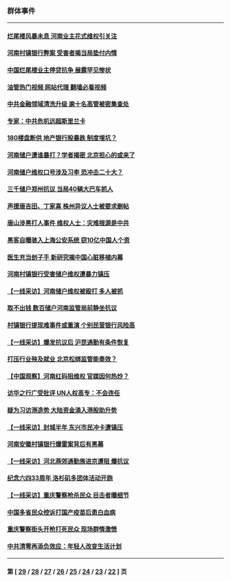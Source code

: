 ### 群体事件
---
#### [烂尾楼风暴未息 河南业主花式维权引关注](../../pages/ncid279/n13794519.md?08102045) 
#### [河南村镇银行弊案 受害者揭当局垫付内情](../../pages/ncid279/n13791990.md?08102045) 
#### [中国烂尾楼业主停贷抗争 展露罕见惨状](../../pages/ncid279/n13787794.md?08102045) 
#### [油管热门视频 网站代理 翻墙必看视频](http://209.222.30.114:81/youtube.html?08102045)
#### [中共金融领域清洗升级 逾十名高管被密集查处](../../pages/ncid279/n13782694.md?08102045) 
#### [专家：中共危机远超斯里兰卡](../../pages/ncid279/n13782248.md?08102045) 
#### [180楼盘断供 地产银行股暴跌 制度埋坑？](../../pages/ncid279/n13780778.md?08102045) 
#### [河南储户遭谁暴打？学者揭密 北京担心的或来了](../../pages/ncid279/n13779407.md?08102045) 
#### [河南储户维权口号涉及习李 恐冲击二十大？](../../pages/ncid279/n13778148.md?08102045) 
#### [三千储户郑州抗议 当局40辆大巴车抓人](../../pages/ncid279/n13777593.md?08102045) 
#### [声援唐吉田、丁家喜 株州异议人士被要求删帖](../../pages/ncid279/n13775534.md?08102045) 
#### [唐山涉黑打人事件 维权人士：灾难根源是中共](../../pages/ncid279/n13773534.md?08102045) 
#### [黑客自曝骇入上海公安系统 窃10亿中国人个资](../../pages/ncid279/n13773395.md?08102045) 
#### [医生充当刽子手 新研究揭中国心脏移植内幕](../../pages/ncid279/n13772291.md?08102045) 
#### [河南村镇银行受害储户维权遭暴力镇压](../../pages/ncid279/n13770841.md?08102045) 
#### [【一线采访】河南储户维权被殴打 多人被抓](../../pages/ncid279/n13768629.md?08102045) 
#### [取不出钱 数百储户河南监管局前静坐抗议](../../pages/ncid279/n13767198.md?08102045) 
#### [村镇银行提现难事件或重演 个别民营银行风险高](../../pages/ncid279/n13764495.md?08102045) 
#### [【一线采访】爆发抗议后 沪昆通勤有条件恢复](../../pages/ncid279/n13763504.md?08102045) 
#### [打压行业殃及就业 北京松绑监管能奏效？](../../pages/ncid279/n13761130.md?08102045) 
#### [【中国观察】河南红码阻维权 官媒因何热炒？](../../pages/ncid279/n13760146.md?08102045) 
#### [访华之行广受批评 UN人权高专：不会连任](../../pages/ncid279/n13758655.md?08102045) 
#### [疑为习访港造势 大陆资金涌入港股助升势](../../pages/ncid279/n13756127.md?08102045) 
#### [【一线采访】封城半年 东兴市民冲卡遭镇压](../../pages/ncid279/n13754277.md?08102045) 
#### [河南安徽村镇银行爆雷案背后有黑幕](../../pages/ncid279/n13754230.md?08102045) 
#### [【一线采访】河北燕郊通勤族进京遭阻 爆抗议](../../pages/ncid279/n13749999.md?08102045) 
#### [纪念六四33周年 洛杉矶多团体活动开跑](../../pages/ncid279/n13749760.md?08102045) 
#### [【一线采访】重庆警察枪杀民众 目击者曝细节](../../pages/ncid279/n13749360.md?08102045) 
#### [中国多省民众控诉打国产疫苗后患白血病](../../pages/ncid279/n13748740.md?08102045) 
#### [重庆警察街头开枪打死民众 现场群情激愤](../../pages/ncid279/n13749070.md?08102045) 
#### [中共清零再添负效应：年轻人改变生活计划](../../pages/ncid279/n13748102.md?08102045) 

---
#### 第 [ [29](./29.md?08102045) / [28](./28.md?08102045) / [27](./27.md?08102045) / [26](./26.md?08102045) / [25](./25.md?08102045) / [24](./24.md?08102045) / [23](./23.md?08102045) / [22](./22.md?08102045) ] 页
